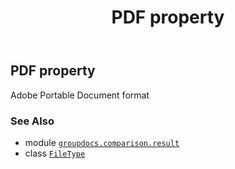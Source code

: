 ﻿---
title: PDF property
second_title: GroupDocs.Comparison for Python via .NET API References
description: 
type: docs
url: /python-net/groupdocs.comparison.result/filetype/pdf/
is_root: false
weight: 990
---

## PDF property


Adobe Portable Document format

### See Also
* module [`groupdocs.comparison.result`](../../)
* class [`FileType`](/comparison/python-net/groupdocs.comparison.result/filetype)
